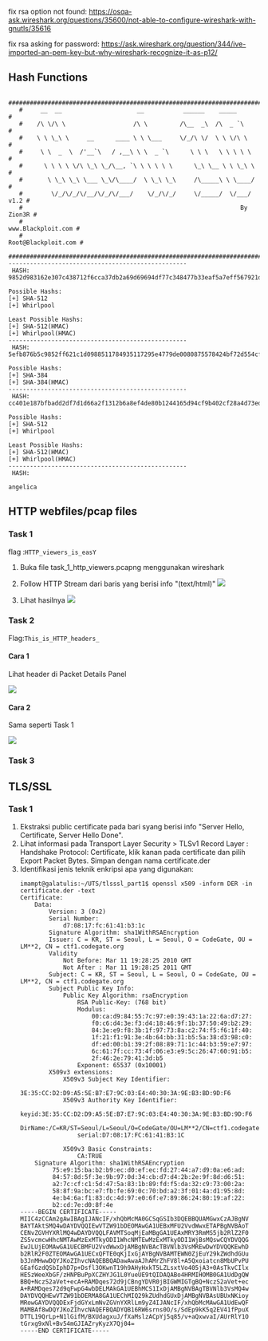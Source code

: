fix rsa option not found:
https://osqa-ask.wireshark.org/questions/35600/not-able-to-configure-wireshark-with-gnutls/35616

fix rsa asking for password:
https://ask.wireshark.org/question/344/ive-imported-an-pem-key-but-why-wireshark-recognize-it-as-p12/

## Hash Functions

```console
   #########################################################################
   #     __  __                     __           ______    _____           #
   #    /\ \/\ \                   /\ \         /\__  _\  /\  _ `\         #
   #    \ \ \_\ \     __      ____ \ \ \___     \/_/\ \/  \ \ \/\ \        #
   #     \ \  _  \  /'__`\   / ,__\ \ \  _ `\      \ \ \   \ \ \ \ \       #
   #      \ \ \ \ \/\ \_\ \_/\__, `\ \ \ \ \ \      \_\ \__ \ \ \_\ \      #
   #       \ \_\ \_\ \___ \_\/\____/  \ \_\ \_\     /\_____\ \ \____/      #
   #        \/_/\/_/\/__/\/_/\/___/    \/_/\/_/     \/_____/  \/___/  v1.2 #
   #                                                             By Zion3R #
   #                                                    www.Blackploit.com #
   #                                                   Root@Blackploit.com #
   #########################################################################
--------------------------------------------------
 HASH: 9852d983162e307c438712f6cca37db2a69d69694df77c348477b33eaf5a7eff567921d2953b801c6a93f84e12ad0991bf5e1a58f96c305b8f1dc369d4d30e00

Possible Hashs:
[+] SHA-512
[+] Whirlpool

Least Possible Hashs:
[+] SHA-512(HMAC)
[+] Whirlpool(HMAC)
--------------------------------------------------
 HASH: 5efb876b5c9852ff621c1d0988511784935117295e4779de0080875578424bf72d554cf8a012baadd8f8a77c121844c5

Possible Hashs:
[+] SHA-384
[+] SHA-384(HMAC)
--------------------------------------------------
 HASH: cc401e187bfbadd2df7d1d66a2f1312b6a8ef4de80b1244165d94cf9b402cf28a4d73edeb2561178e6ba8720caaeaf4171559dfed4f5b19de746ff817e8f595d

Possible Hashs:
[+] SHA-512
[+] Whirlpool

Least Possible Hashs:
[+] SHA-512(HMAC)
[+] Whirlpool(HMAC)
--------------------------------------------------
 HASH:
```

```
angelica
```

## HTTP webfiles/pcap files

### Task 1

flag :`HTTP_viewers_is_easY`

1. Buka file task_1_http_viewers.pcapng menggunakan wireshark

2. Follow HTTP Stream dari baris yang berisi info "(text/html)"
	![](img/http1.png)

3. Lihat hasilnya
	![](img/http1_2.png)

### Task 2

Flag:`This_is_HTTP_headers_`

#### Cara 1

Lihat header di Packet Details Panel

![](img/http2cara1.png)

#### Cara 2

Sama seperti Task 1

![](img/http2cara2.png)

### Task 3

## TLS/SSL

### Task 1

1. Ekstraksi public certificate pada bari syang berisi info "Server Hello,
Certificate, Server Hello Done".
2. Lihat informasi pada Transport Layer Security > TLSv1 Record Layer :
Handshake Protocol: Certificate, klik kanan pada certificate dan pilih Export
Packet Bytes. Simpan dengan nama certificate.der
3. Identifikasi jenis teknik enkripsi apa yang digunakan:
	```console
	imampt@galatulis:~/UTS/tlsssl_part1$ openssl x509 -inform DER -in certificate.der -text
	Certificate:
	    Data:
	        Version: 3 (0x2)
	        Serial Number:
	            d7:08:17:fc:61:41:b3:1c
	        Signature Algorithm: sha1WithRSAEncryption
	        Issuer: C = KR, ST = Seoul, L = Seoul, O = CodeGate, OU = LM**2, CN = ctf1.codegate.org
	        Validity
	            Not Before: Mar 11 19:28:25 2010 GMT
	            Not After : Mar 11 19:28:25 2011 GMT
	        Subject: C = KR, ST = Seoul, L = Seoul, O = CodeGate, OU = LM**2, CN = ctf1.codegate.org
	        Subject Public Key Info:
	            Public Key Algorithm: rsaEncryption
	                RSA Public-Key: (768 bit)
	                Modulus:
	                    00:ca:d9:84:55:7c:97:e0:39:43:1a:22:6a:d7:27:
	                    f0:c6:d4:3e:f3:d4:18:46:9f:1b:37:50:49:b2:29:
	                    84:3e:e9:f8:3b:1f:97:73:8a:c2:74:f5:f6:1f:40:
	                    1f:21:f1:91:3e:4b:64:bb:31:b5:5a:38:d3:98:c0:
	                    df:ed:00:b1:39:2f:08:89:71:1c:44:b3:59:e7:97:
	                    6c:61:7f:cc:73:4f:06:e3:e9:5c:26:47:60:91:b5:
	                    2f:46:2e:79:41:3d:b5
	                Exponent: 65537 (0x10001)
	        X509v3 extensions:
	            X509v3 Subject Key Identifier: 
	                3E:35:CC:D2:D9:A5:5E:B7:E7:9C:03:E4:40:30:3A:9E:B3:BD:9D:F6
	            X509v3 Authority Key Identifier: 
	                keyid:3E:35:CC:D2:D9:A5:5E:B7:E7:9C:03:E4:40:30:3A:9E:B3:BD:9D:F6
	                DirName:/C=KR/ST=Seoul/L=Seoul/O=CodeGate/OU=LM**2/CN=ctf1.codegate.org
	                serial:D7:08:17:FC:61:41:B3:1C
	
	            X509v3 Basic Constraints: 
	                CA:TRUE
	    Signature Algorithm: sha1WithRSAEncryption
	         75:e9:15:ba:b2:b9:ec:d0:ef:ec:fd:27:44:a7:d9:0a:e6:ad:
	         84:57:8d:5f:3e:9b:97:0d:34:cb:d7:d4:2b:2e:9f:8d:d6:51:
	         a2:7c:cf:c1:5d:47:5a:83:1b:89:fd:f5:da:32:c9:73:00:2a:
	         58:8f:9a:bc:e7:fb:fe:69:0c:70:bd:a2:3f:01:4a:d1:95:8d:
	         4e:b4:6a:f1:83:dc:4d:97:e0:6f:e7:89:86:24:80:19:af:22:
	         b2:cd:7e:d0:8f:4e
	-----BEGIN CERTIFICATE-----
	MIIC4zCCAm2gAwIBAgIJANcIF/xhQbMcMA0GCSqGSIb3DQEBBQUAMGwxCzAJBgNV
	BAYTAktSMQ4wDAYDVQQIEwVTZW91bDEOMAwGA1UEBxMFU2VvdWwxETAPBgNVBAoT
	CENvZGVHYXRlMQ4wDAYDVQQLFAVMTSoqMjEaMBgGA1UEAxMRY3RmMS5jb2RlZ2F0
	ZS5vcmcwHhcNMTAwMzExMTkyODI1WhcNMTEwMzExMTkyODI1WjBsMQswCQYDVQQG
	EwJLUjEOMAwGA1UECBMFU2VvdWwxDjAMBgNVBAcTBVNlb3VsMREwDwYDVQQKEwhD
	b2RlR2F0ZTEOMAwGA1UECxQFTE0qKjIxGjAYBgNVBAMTEWN0ZjEuY29kZWdhdGUu
	b3JnMHwwDQYJKoZIhvcNAQEBBQADawAwaAJhAMrZhFV8l+A5Qxoiatcn8MbUPvPU
	GEafGzdQSbIphD7p+Dsfl3OKwnT19h9AHyHxkT5LZLsxtVo405jA3+0AsTkvCIlx
	HESzWeeXbGF/zHNPBuPpXCZHYJG1L0YueUE9tQIDAQABo4HRMIHOMB0GA1UdDgQW
	BBQ+NczS2aVet+ecA+RAMDqes72d9jCBngYDVR0jBIGWMIGTgBQ+NczS2aVet+ec
	A+RAMDqes72d9qFwpG4wbDELMAkGA1UEBhMCS1IxDjAMBgNVBAgTBVNlb3VsMQ4w
	DAYDVQQHEwVTZW91bDERMA8GA1UEChMIQ29kZUdhdGUxDjAMBgNVBAsUBUxNKioy
	MRowGAYDVQQDExFjdGYxLmNvZGVnYXRlLm9yZ4IJANcIF/xhQbMcMAwGA1UdEwQF
	MAMBAf8wDQYJKoZIhvcNAQEFBQADYQB16RW6srns0O/s/SdEp9kK5q2EV41fPpuX
	DTTL19QrLp+N1lGifM/BXUdagxuJ/fXaMslzACpYj5q85/v+aQxwvaI/AUrRlY1O
	tGrxg9xNl+Bv54mGJIAZryKyzX7Qj04=
	-----END CERTIFICATE-----
	```

